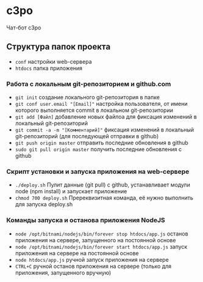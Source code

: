 # c3po
Чат-бот c3po

## Структура папок проекта
* `conf` настройки web-сервера
* `htdocs` папка приложения

### Работа с локальным git-репозиторием и github.com
* `git init` создание локального git-репозитория в папке
* `git conf user.email "[Email]"` настройка пользователя, от имени которого выполняется commit в локальном git-репозитории
* `git add [Файл]` добавление новых файлоа для фиксация изменений в локальный git-репозиторий 
* `git commit -a -m "[Комментарий]"` фиксация изменений в локальный git-репозиторий (для последующей отправки в github)
* `git push origin master` отправить последние обновления в github
* `sudo git pull origin master` получить последние обновления с github

### Скрипт установки и запуска приложения на web-сервере
* `./deploy.sh` Пулит данные (git pull) с github, устанавливает модули node (npm install) и запускает приложение
* `chmod 700 deploy.sh` Пререквизитная команда, её нужно выполнить для запуска deploy.sh

### Команды запуска и останова приложения NodeJS
* `node /opt/bitnami/nodejs/bin/forever stop htdocs/app.js` останов приложения на сервере, запущенного на постоянной основе
* `node /opt/bitnami/nodejs/bin/forever start htdocs/app.js` запуск приложения на сервере на постоянной основе
* `node htdocs/app.js` ручной запуск приложения на сервере
* `CTRL+C` ручной останов приложения на сервере (только для приложения, запущенного вручную)
